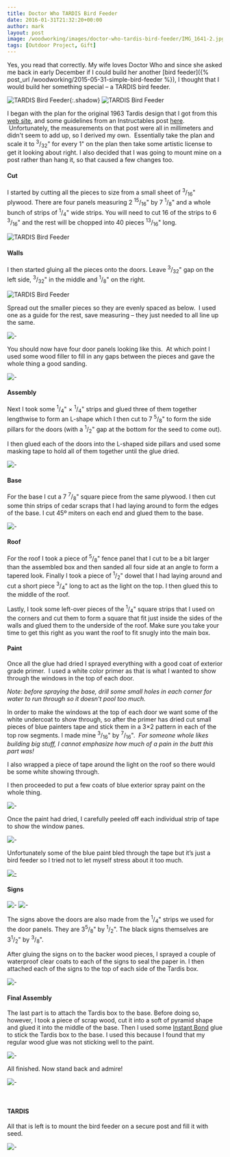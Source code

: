 ```yaml
---
title: Doctor Who TARDIS Bird Feeder
date: 2016-01-31T21:32:20+00:00
author: mark
layout: post
image: /woodworking/images/doctor-who-tardis-bird-feeder/IMG_1641-2.jpg
tags: [Outdoor Project, Gift]
---
```


Yes, you read that correctly. My wife loves Doctor Who and since she asked me back in early December if I could build her another [bird feeder]({% post_url /woodworking/2015-05-31-simple-bird-feeder %}), I thought that I would build her something special &#8211; a TARDIS bird feeder.

![TARDIS Bird Feeder](images/doctor-who-tardis-bird-feeder/IMG_1466.jpeg){:.shadow}
![TARDIS Bird Feeder](images/doctor-who-tardis-bird-feeder/IMG_1641.jpg)

I began with the plan for the original 1963 Tardis design that I got from this [web site](http://homepage.ntlworld.com/richard.bradley3/brachaki.pdf), and some guidelines from an Instructables post [here](http://www.instructables.com/id/TARDIS-Bird-Feeder/).  Unfortunately, the measurements on that post were all in millimeters and didn't seem to add up, so I derived my own.  Essentially take the plan and scale it to <sup>3</sup>/<sub>32</sub>" for every 1" on the plan then take some artistic license to get it looking about right. I also decided that I was going to mount mine on a post rather than hang it, so that caused a few changes too.

#### Cut

I started by cutting all the pieces to size from a small sheet of <sup>3</sup>/<sub>16</sub>" plywood. There are four panels measuring 2 <sup>15</sup>/<sub>16</sub>" by 7 <sup>1</sup>/<sub>8</sub>" and a whole bunch of strips of <sup>1</sup>/<sub>4</sub>" wide strips. You will need to cut 16 of the strips to 6 <sup>3</sup>/<sub>16</sub>" and the rest will be chopped into 40 pieces <sup>13</sup>/<sub>16</sub>" long.

![TARDIS Bird Feeder](images/doctor-who-tardis-bird-feeder/IMG_0989.jpg)

#### Walls

I then started gluing all the pieces onto the doors. Leave <sup>3</sup>/<sub>32</sub>" gap on the left side, <sup>3</sup>/<sub>32</sub>" in the middle and <sup>1</sup>/<sub>8</sub>" on the right.

![TARDIS Bird Feeder](images/doctor-who-tardis-bird-feeder/IMG_0990.jpg)

Spread out the smaller pieces so they are evenly spaced as below.  I used one as a guide for the rest, save measuring &#8211; they just needed to all line up the same.

![-](images/doctor-who-tardis-bird-feeder/IMG_0991.jpg)

You should now have four door panels looking like this.  At which point I used some wood filler to fill in any gaps between the pieces and gave the whole thing a good sanding.

![-](images/doctor-who-tardis-bird-feeder/IMG_1050.jpg)

#### Assembly

Next I took some <sup>1</sup>/<sub>4</sub>" &#215; <sup>1</sup>/<sub>4</sub>" strips and glued three of them together lengthwise to form an L-shape which I then cut to 7 <sup>5</sup>/<sub>8</sub>" to form the side pillars for the doors (with a <sup>1</sup>/<sub>2</sub>" gap at the bottom for the seed to come out).

I then glued each of the doors into the L-shaped side pillars and used some masking tape to hold all of them together until the glue dried.

![-](images/doctor-who-tardis-bird-feeder/IMG_1065.jpg)

#### Base

For the base I cut a 7 <sup>7</sup>/<sub>8</sub>" square piece from the same plywood. I then cut some thin strips of cedar scraps that I had laying around to form the edges of the base. I cut 45º miters on each end and glued them to the base.

![-](images/doctor-who-tardis-bird-feeder/IMG_1063.jpg)

#### Roof

For the roof I took a piece of <sup>5</sup>/<sub>8</sub>" fence panel that I cut to be a bit larger than the assembled box and then sanded all four side at an angle to form a tapered look. Finally I took a piece of <sup>1</sup>/<sub>2</sub>" dowel that I had laying around and cut a short piece <sup>3</sup>/<sub>4</sub>" long to act as the light on the top. I then glued this to the middle of the roof.

Lastly, I took some left-over pieces of the <sup>1</sup>/<sub>4</sub>" square strips that I used on the corners and cut them to form a square that fit just inside the sides of the walls and glued them to the underside of the roof. Make sure you take your time to get this right as you want the roof to fit snugly into the main box.

#### Paint

Once all the glue had dried I sprayed everything with a good coat of exterior grade primer.  I used a white color primer as that is what I wanted to show through the windows in the top of each door.

_Note: before spraying the base, drill some small holes in each corner for water to run through so it doesn't pool too much._

In order to make the windows at the top of each door we want some of the white undercoat to show through, so after the primer has dried cut small pieces of blue painters tape and stick them in a 3&#215;2 pattern in each of the top row segments. I made mine <sup>3</sup>/<sub>16</sub>" by <sup>7</sup>/<sub>16</sub>".  *For someone whole likes building big stuff, I cannot emphasize how much of a pain in the butt this part was!*

I also wrapped a piece of tape around the light on the roof so there would be some white showing through.

I then proceeded to put a few coats of blue exterior spray paint on the whole thing.

![-](images/doctor-who-tardis-bird-feeder/IMG_1091.jpg)

Once the paint had dried, I carefully peeled off each individual strip of tape to show the window panes.

![-](images/doctor-who-tardis-bird-feeder/IMG_1090.jpg)

Unfortunately some of the blue paint bled through the tape but it&#8217;s just a bird feeder so I tried not to let myself stress about it too much.

[![-](images/doctor-who-tardis-bird-feeder/IMG_1092-225x300.jpg)](images/doctor-who-tardis-bird-feeder/IMG_1092.jpg)

#### Signs

![-](images/doctor-who-tardis-bird-feeder/Telephone.jpg)
![-](images/doctor-who-tardis-bird-feeder/PoliceBox.jpg)

The signs above the doors are also made from the <sup>1</sup>/<sub>4</sub>" strips we used for the door panels. They are 3<sup>5</sup>/<sub>8</sub>" by <sup>1</sup>/<sub>2</sub>". The black signs themselves are 3<sup>1</sup>/<sub>2</sub>" by <sup>3</sup>/<sub>8</sub>".

After gluing the signs on to the backer wood pieces, I sprayed a couple of waterproof clear coats to each of the signs to seal the paper in. I then attached each of the signs to the top of each side of the Tardis box.

![-](images/doctor-who-tardis-bird-feeder/IMG_1456.jpg)

#### Final Assembly

The last part is to attach the Tardis box to the base. Before doing so, however, I took a piece of scrap wood, cut it into a soft of pyramid shape and glued it into the middle of the base. Then I used some [Instant Bond](https://amzn.to/1PKPxPw) glue to stick the Tardis box to the base. I used this because I found that my regular wood glue was not sticking well to the paint.

![-](images/doctor-who-tardis-bird-feeder/IMG_1451.jpg)

All finished. Now stand back and admire!

![-](images/doctor-who-tardis-bird-feeder/IMG_1466.jpeg)

&nbsp;

#### TARDIS

All that is left is to mount the bird feeder on a secure post and fill it with seed.

![-](images/doctor-who-tardis-bird-feeder/IMG_1631.jpg)
